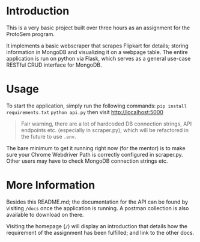 # Introduction
This is a very basic project built over three hours as an assignment for the ProtoSem program.  

It implements a basic webscraper that scrapes Flipkart for details; storing information in MongoDB and visualizing it on a webpage table. The entire application is run on python via Flask, which serves as a general use-case RESTful CRUD interface for MongoDB.

# Usage
To start the application, simply run the following commands:
```pip install requirements.txt```
```python api.py```
then visit [http://localhost:5000](http://localhost:5000)

> Fair warning, there are a lot of hardcoded DB connection strings, API endpoints etc. (especially in scraper.py); which will be refactored in the future to use `.env`.

The bare minimum to get it running right now (for the mentor) is to make sure your Chrome Webdriver Path is correctly configured in scraper.py. Other users may have to check MongoDB connection strings etc.

# More Information
Besides this README.md; the documentation for the API can be found by visiting `/docs` once the application is running. A postman collection is also available to download on there.  

Visiting the homepage (`/`) will display an introduction that details how the requirement of the assignment has been fulfilled; and link to the other docs.